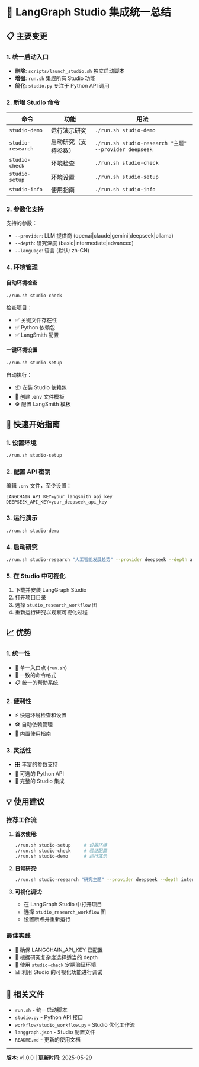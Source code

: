 # 🎨 LangGraph Studio 集成统一总结

## 📋 主要变更

### 1. 统一启动入口
- **删除**: `scripts/launch_studio.sh` 独立启动脚本
- **增强**: `run.sh` 集成所有 Studio 功能
- **简化**: `studio.py` 专注于 Python API 调用

### 2. 新增 Studio 命令

| 命令 | 功能 | 用法 |
|------|------|------|
| `studio-demo` | 运行演示研究 | `./run.sh studio-demo` |
| `studio-research` | 启动研究（支持参数） | `./run.sh studio-research "主题" --provider deepseek` |
| `studio-check` | 环境检查 | `./run.sh studio-check` |
| `studio-setup` | 环境设置 | `./run.sh studio-setup` |
| `studio-info` | 使用指南 | `./run.sh studio-info` |

### 3. 参数化支持

支持的参数：
- `--provider`: LLM 提供商 (openai|claude|gemini|deepseek|ollama)
- `--depth`: 研究深度 (basic|intermediate|advanced)  
- `--language`: 语言 (默认: zh-CN)

### 4. 环境管理

#### 自动环境检查
```bash
./run.sh studio-check
```
检查项目：
- ✅ 关键文件存在性
- ✅ Python 依赖包
- ✅ LangSmith 配置

#### 一键环境设置
```bash
./run.sh studio-setup
```
自动执行：
- 📦 安装 Studio 依赖包
- 📄 创建 .env 文件模板
- ⚙️ 配置 LangSmith 模板

## 🚀 快速开始指南

### 1. 设置环境
```bash
./run.sh studio-setup
```

### 2. 配置 API 密钥
编辑 `.env` 文件，至少设置：
```env
LANGCHAIN_API_KEY=your_langsmith_api_key
DEEPSEEK_API_KEY=your_deepseek_api_key
```

### 3. 运行演示
```bash
./run.sh studio-demo
```

### 4. 启动研究
```bash
./run.sh studio-research "人工智能发展趋势" --provider deepseek --depth advanced
```

### 5. 在 Studio 中可视化
1. 下载并安装 LangGraph Studio
2. 打开项目目录
3. 选择 `studio_research_workflow` 图
4. 重新运行研究以观察可视化过程

## 📈 优势

### 1. 统一性
- 🎯 单一入口点 (`run.sh`)
- 🔄 一致的命令格式
- 📋 统一的帮助系统

### 2. 便利性
- ⚡ 快速环境检查和设置
- 🛠️ 自动依赖管理
- 📖 内置使用指南

### 3. 灵活性
- 🎛️ 丰富的参数支持
- 🔧 可选的 Python API
- 🎨 完整的 Studio 集成

## 💡 使用建议

### 推荐工作流
1. **首次使用**:
   ```bash
   ./run.sh studio-setup     # 设置环境
   ./run.sh studio-check     # 验证配置
   ./run.sh studio-demo      # 运行演示
   ```

2. **日常研究**:
   ```bash
   ./run.sh studio-research "研究主题" --provider deepseek --depth intermediate
   ```

3. **可视化调试**:
   - 在 LangGraph Studio 中打开项目
   - 选择 `studio_research_workflow` 图
   - 设置断点并重新运行

### 最佳实践
- 🔑 确保 LANGCHAIN_API_KEY 已配置
- 🎯 根据研究复杂度选择适当的 depth
- 🔧 使用 `studio-check` 定期验证环境
- 📊 利用 Studio 的可视化功能进行调试

## 🔗 相关文件

- `run.sh` - 统一启动脚本
- `studio.py` - Python API 接口
- `workflow/studio_workflow.py` - Studio 优化工作流
- `langgraph.json` - Studio 配置文件
- `README.md` - 更新的使用文档

---
**版本**: v1.0.0 | **更新时间**: 2025-05-29 